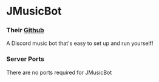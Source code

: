 # JMusicBot
### Their [Github](https://github.com/jagrosh/MusicBot)
A Discord music bot that's easy to set up and run yourself! 

### Server Ports
There are no ports required for JMusicBot